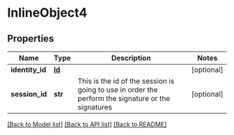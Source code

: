 # InlineObject4

## Properties
Name | Type | Description | Notes
------------ | ------------- | ------------- | -------------
**identity_id** | [**Id**](Id.md) |  | [optional] 
**session_id** | **str** | This is the id of the session is going to use in order the perform the signature or the signatures | [optional] 

[[Back to Model list]](../README.md#documentation-for-models) [[Back to API list]](../README.md#documentation-for-api-endpoints) [[Back to README]](../README.md)


